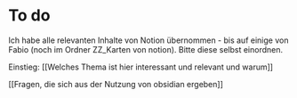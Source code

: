 # To do

Ich habe alle relevanten Inhalte von Notion übernommen - bis auf einige von Fabio (noch im Ordner ZZ_Karten von notion). Bitte diese selbst einordnen.

Einstieg: [[Welches Thema ist hier interessant und relevant und warum]]

[[Fragen, die sich aus der Nutzung von obsidian ergeben]]

